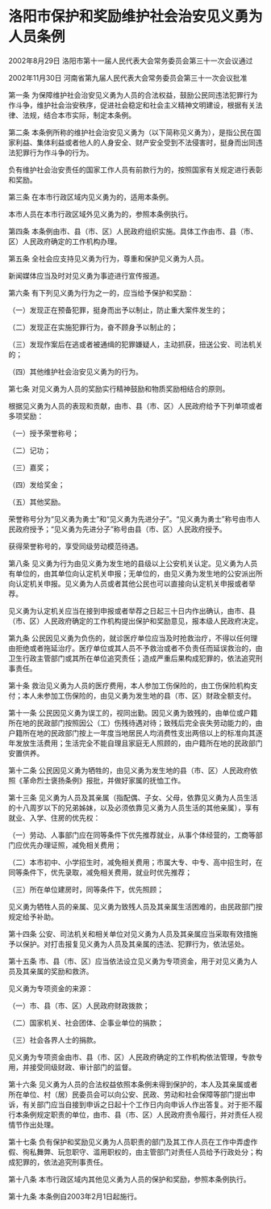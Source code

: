 # 洛阳市保护和奖励维护社会治安见义勇为人员条例

2002年8月29日 洛阳市第十一届人民代表大会常务委员会第三十一次会议通过

2002年11月30日 河南省第九届人民代表大会常务委员会第三十一次会议批准

<!-- INFO END -->

第一条 为保障维护社会治安见义勇为人员的合法权益，鼓励公民同违法犯罪行为作斗争，维护社会治安秩序，促进社会稳定和社会主义精神文明建设，根据有关法律、法规，结合本市实际，制定本条例。

第二条 本条例所称的维护社会治安见义勇为（以下简称见义勇为），是指公民在国家利益、集体利益或者他人的人身安全、财产安全受到不法侵害时，挺身而出同违法犯罪行为作斗争的行为。

负有维护社会治安责任的国家工作人员有前款行为的，按照国家有关规定进行表彰和奖励。

第三条 在本市行政区域内见义勇为的，适用本条例。

本市人员在本市行政区域外见义勇为的，参照本条例执行。

第四条 本条例由市、县（市、区）人民政府组织实施。具体工作由市、县（市、区）人民政府确定的工作机构办理。

第五条 全社会应支持见义勇为行为，尊重和保护见义勇为人员。

新闻媒体应当及时对见义勇为事迹进行宣传报道。

第六条 有下列见义勇为行为之一的，应当给予保护和奖励：

（一）发现正在预备犯罪，挺身而出予以制止，防止重大案件发生的；

（二）发现正在实施犯罪行为，奋不顾身予以制止的；

（三）发现作案后在逃或者被通缉的犯罪嫌疑人，主动抓获，扭送公安、司法机关的；

（四）其他维护社会治安见义勇为的行为。

第七条 对见义勇为人员的奖励实行精神鼓励和物质奖励相结合的原则。

根据见义勇为人员的表现和贡献，由市、县（市、区）人民政府给予下列单项或者多项奖励：

（一）授予荣誉称号；

（二）记功；

（三）嘉奖；

（四）发给奖金；

（五）其他奖励。

荣誉称号分为“见义勇为勇士”和“见义勇为先进分子”。“见义勇为勇士”称号由市人民政府授予；“见义勇为先进分子”称号由县（市、区）人民政府授予。

获得荣誉称号的，享受同级劳动模范待遇。

第八条 见义勇为行为由见义勇为发生地的县级以上公安机关认定。见义勇为人员有单位的，由其单位向认定机关申报；无单位的，由见义勇为发生地的公安派出所向认定机关申报。见义勇为人员或者其他公民也可以直接向认定机关申报或者举荐。

见义勇为认定机关应当在接到申报或者举荐之日起三十日内作出确认，由市、县（市、区）人民政府确定的工作机构提出保护和奖励意见，报本级人民政府决定。

第九条 公民因见义勇为负伤的，就诊医疗单位应当及时抢救治疗，不得以任何理由拒绝或者拖延治疗。医疗单位或其人员不予救治或者不负责任而延误救治的，由卫生行政主管部门或其所在单位追究责任；造成严重后果构成犯罪的，依法追究刑事责任。

第十条 救治见义勇为人员的医疗费用，本人参加工伤保险的，由工伤保险机构支付；本人未参加工伤保险的，由见义勇为发生地的县（市、区）财政全额支付。

第十一条 公民因见义勇为误工的，视同出勤。因见义勇为致残的，由单位或户籍所在地的民政部门按照因公（工）伤残待遇对待；致残后完全丧失劳动能力的，由户籍所在地的民政部门按上一年度当地居民人均消费性支出两倍以上的标准向其逐年发放生活费用；生活完全不能自理且家庭无人照顾的，由户籍所在地的民政部门安置供养。

第十二条 公民因见义勇为牺牲的，由见义勇为发生地的县（市、区）人民政府依照《革命烈士褒扬条例》报批，并做好家属的抚恤工作。

第十三条 见义勇为人员及其亲属（指配偶、子女、父母，依靠见义勇为人员生活的十八周岁以下的兄弟姊妹，以及必须依靠见义勇为人员生活的其他亲属），享有就业、入学、住房的优先权：

（一）劳动、人事部门应在同等条件下优先推荐就业，从事个体经营的，工商等部门应优先办理证照，减免相关费用；

（二）本市初中、小学招生时，减免相关费用；市属大专、中专、高中招生时，在同等条件下，优先录取，减免相关费用，就业时优先推荐；

（三）所在单位建房时，同等条件下，优先照顾；

见义勇为牺牲人员的亲属、见义勇为致残人员及其亲属生活困难的，由民政部门按规定给予补助。

第十四条 公安、司法机关和相关单位对见义勇为人员及其亲属应当采取有效措施予以保护。对打击报复见义勇为人员及其亲属的违法、犯罪行为，依法惩处。

第十五条 市、县（市、区）应当依法设立见义勇为专项资金，用于对见义勇为人员及其亲属的奖励和救济。

见义勇为专项资金的来源：

（一）市、县（市、区）人民政府财政拨款；

（二）国家机关、社会团体、企事业单位的捐款；

（三）社会各界人士的捐款。

见义勇为专项资金由市、县（市、区）人民政府确定的工作机构依法管理，专款专用，并接受同级财政、审计部门的监督。

第十六条 见义勇为人员的合法权益依照本条例未得到保护的，本人及其亲属或者所在单位、村（居）民委员会可以向公安、民政、劳动和社会保障等部门提出申诉，有关部门应当自接到申诉之日起十个工作日内向申诉人作出答复。对于拒不履行本条例规定职责的单位，由市、县（市、区）人民政府责令履行，并对责任人视情节作出处理。

第十七条 负有保护和奖励见义勇为人员职责的部门及其工作人员在工作中弄虚作假、徇私舞弊、玩忽职守、滥用职权的，由主管部门对责任人员给予行政处分；构成犯罪的，依法追究刑事责任。

第十八条 本市行政区域内其他见义勇为人员的保护和奖励，参照本条例执行。

第十九条 本条例自2003年2月1日起施行。